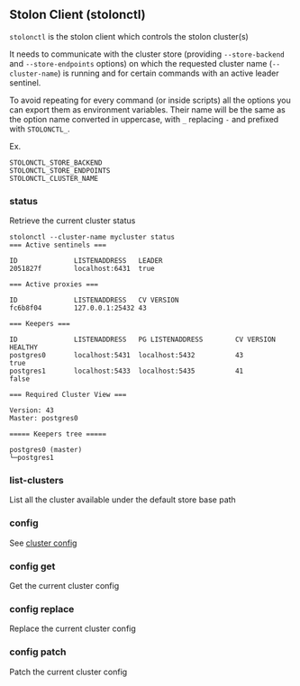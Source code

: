 ## Stolon Client (stolonctl)

`stolonctl` is the stolon client which controls the stolon cluster(s)

It needs to communicate with the cluster store (providing `--store-backend` and `--store-endpoints` options) on which the requested cluster name (`--cluster-name`) is running and for certain commands with an active leader sentinel.

To avoid repeating for every command (or inside scripts) all the options you can export them as environment variables. Their name will be the same as the option name converted in uppercase, with `_` replacing `-` and prefixed with `STOLONCTL_`.

Ex.
```
STOLONCTL_STORE_BACKEND
STOLONCTL_STORE_ENDPOINTS
STOLONCTL_CLUSTER_NAME
```


### status ###

Retrieve the current cluster status

```
stolonctl --cluster-name mycluster status
=== Active sentinels ===

ID              LISTENADDRESS   LEADER
2051827f        localhost:6431  true

=== Active proxies ===

ID              LISTENADDRESS   CV VERSION
fc6b8f04        127.0.0.1:25432 43

=== Keepers ===

ID              LISTENADDRESS   PG LISTENADDRESS        CV VERSION      HEALTHY
postgres0       localhost:5431  localhost:5432          43              true
postgres1       localhost:5433  localhost:5435          41              false

=== Required Cluster View ===

Version: 43
Master: postgres0

===== Keepers tree =====

postgres0 (master)
└─postgres1

```

### list-clusters ###

List all the cluster available under the default store base path

### config ###

See [cluster config](cluster_config.md)
### config get ###

Get the current cluster config

### config replace ###

Replace the current cluster config

### config patch ###

Patch the current cluster config
